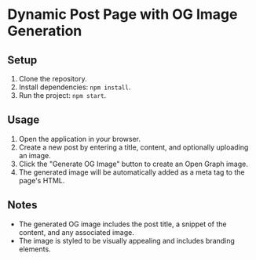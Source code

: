# Dynamic Post Page with OG Image Generation

## Setup
1. Clone the repository.
2. Install dependencies: `npm install`.
3. Run the project: `npm start`.

## Usage
1. Open the application in your browser.
2. Create a new post by entering a title, content, and optionally uploading an image.
3. Click the "Generate OG Image" button to create an Open Graph image.
4. The generated image will be automatically added as a meta tag to the page's HTML.

## Notes
- The generated OG image includes the post title, a snippet of the content, and any associated image.
- The image is styled to be visually appealing and includes branding elements.
